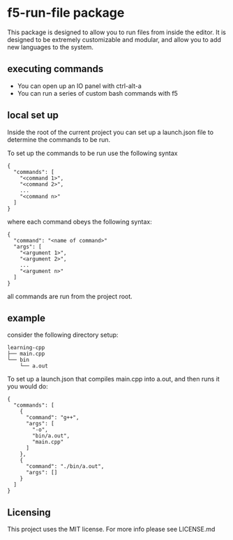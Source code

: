 # f5-run-file package
This package is designed to allow you to run files from inside the editor. It is designed to be extremely customizable and modular, and allow you to add new languages to the system.

## executing commands
* You can open up an IO panel with ctrl-alt-a
* You can run a series of custom bash commands with f5

## local set up
Inside the root of the current project you can set up a launch.json file to determine the commands to be run.

To set up the commands to be run use the following syntax

```
{
  "commands": [
    "<command 1>",
    "<command 2>",
    ...
    "<command n>"
  ]
}
```

where each command obeys the following syntax:

```
{
  "command": "<name of command>"
  "args": [
    "<argument 1>",
    "<argument 2>",
    ...
    "<argument n>"
  ]
}
```

all commands are run from the project root.

## example
consider the following directory setup:
```
learning-cpp
├── main.cpp
└── bin
    └── a.out
```
To set up a launch.json that compiles main.cpp into a.out, and then runs it you would do:
```
{
  "commands": [
    {
      "command": "g++",
      "args": [
        "-o",
        "bin/a.out",
        "main.cpp"
      ]
    },
    {
      "command": "./bin/a.out",
      "args": []
    }
  ]
}
```

## Licensing
This project uses the MIT license. For more info please see LICENSE.md

